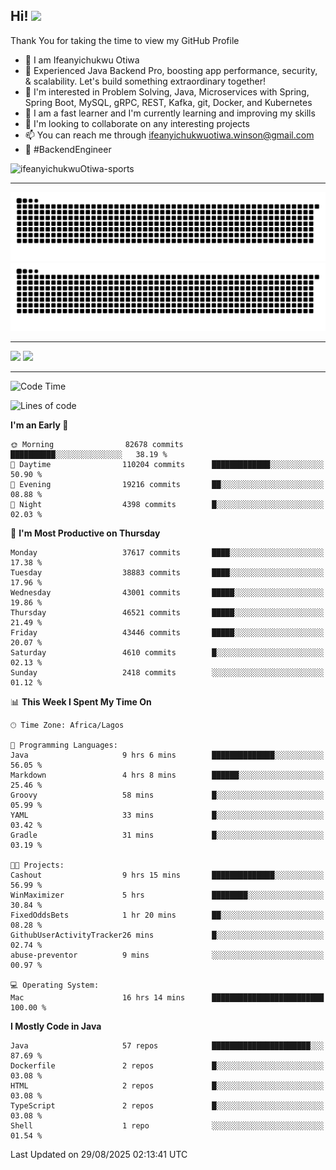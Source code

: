 <!-- BLOG-POST-LIST:START --><!-- BLOG-POST-LIST:END -->

## Hi! <img src="https://media.giphy.com/media/hvRJCLFzcasrR4ia7z/giphy.gif" width="4%"> 

Thank You for taking the time to view my GitHub Profile

- 👋 I am Ifeanyichukwu Otiwa
- 🚀 Experienced Java Backend Pro, boosting app performance, security, & scalability. Let's build something extraordinary together!
- 👀 I'm interested in Problem Solving, Java, Microservices with Spring, Spring Boot, MySQL, gRPC, REST, Kafka, git, Docker, and Kubernetes
- 🌱 I am a fast learner and I'm currently learning and improving my skills
- 💞️ I'm looking to collaborate on any interesting projects
- 📫 You can reach me through ifeanyichukwuotiwa.winson@gmail.com
- 🚀 #BackendEngineer

<p align="left" marginTop="10px"> <img src="https://komarev.com/ghpvc/?username=ifeanyichukwuOtiwa-sports&label=Profile%20views&color=0e75b6&style=for-the-badge" alt="ifeanyichukwuOtiwa-sports" /> </p>

***

<!--🐍📈SNAKEGRAPH / 🌐WEBSITE: https://github.com/Platane/snk -->
![github contribution grid snake animation](https://raw.githubusercontent.com/ifeanyichukwuOtiwa-sports/ifeanyichukwuOtiwa-sports/output/github-contribution-grid-snake-dark.svg#gh-dark-mode-only)![github contribution grid snake animation](https://raw.githubusercontent.com/ifeanyichukwuOtiwa-sports/ifeanyichukwuOtiwa-sports/output/github-contribution-grid-snake.svg#gh-light-mode-only)

***

<p float="left">
  <img float="left" src="https://github-readme-stats.vercel.app/api?username=ifeanyichukwuOtiwa-sports&count_private=true&include_all_commits=true&theme=react&show_icons=true" />
  <img float="right" src="https://github-readme-stats.vercel.app/api/top-langs/?username=ifeanyichukwuOtiwa-sports&layout=compact&show_icons=true&theme=react" /> 
</p>

***



<!--START_SECTION:waka-->
![Code Time](http://img.shields.io/badge/Code%20Time-4%2C124%20hrs%2045%20mins-blue)

![Lines of code](https://img.shields.io/badge/From%20Hello%20World%20I%27ve%20Written-62.5%20million%20lines%20of%20code-blue)

**I'm an Early 🐤** 

```text
🌞 Morning                82678 commits       ██████████░░░░░░░░░░░░░░░   38.19 % 
🌆 Daytime                110204 commits      █████████████░░░░░░░░░░░░   50.90 % 
🌃 Evening                19216 commits       ██░░░░░░░░░░░░░░░░░░░░░░░   08.88 % 
🌙 Night                  4398 commits        █░░░░░░░░░░░░░░░░░░░░░░░░   02.03 % 
```
📅 **I'm Most Productive on Thursday** 

```text
Monday                   37617 commits       ████░░░░░░░░░░░░░░░░░░░░░   17.38 % 
Tuesday                  38883 commits       ████░░░░░░░░░░░░░░░░░░░░░   17.96 % 
Wednesday                43001 commits       █████░░░░░░░░░░░░░░░░░░░░   19.86 % 
Thursday                 46521 commits       █████░░░░░░░░░░░░░░░░░░░░   21.49 % 
Friday                   43446 commits       █████░░░░░░░░░░░░░░░░░░░░   20.07 % 
Saturday                 4610 commits        █░░░░░░░░░░░░░░░░░░░░░░░░   02.13 % 
Sunday                   2418 commits        ░░░░░░░░░░░░░░░░░░░░░░░░░   01.12 % 
```


📊 **This Week I Spent My Time On** 

```text
🕑︎ Time Zone: Africa/Lagos

💬 Programming Languages: 
Java                     9 hrs 6 mins        ██████████████░░░░░░░░░░░   56.05 % 
Markdown                 4 hrs 8 mins        ██████░░░░░░░░░░░░░░░░░░░   25.46 % 
Groovy                   58 mins             █░░░░░░░░░░░░░░░░░░░░░░░░   05.99 % 
YAML                     33 mins             █░░░░░░░░░░░░░░░░░░░░░░░░   03.42 % 
Gradle                   31 mins             █░░░░░░░░░░░░░░░░░░░░░░░░   03.19 % 

🐱‍💻 Projects: 
Cashout                  9 hrs 15 mins       ██████████████░░░░░░░░░░░   56.99 % 
WinMaximizer             5 hrs               ████████░░░░░░░░░░░░░░░░░   30.84 % 
FixedOddsBets            1 hr 20 mins        ██░░░░░░░░░░░░░░░░░░░░░░░   08.28 % 
GithubUserActivityTracker26 mins             █░░░░░░░░░░░░░░░░░░░░░░░░   02.74 % 
abuse-preventor          9 mins              ░░░░░░░░░░░░░░░░░░░░░░░░░   00.97 % 

💻 Operating System: 
Mac                      16 hrs 14 mins      █████████████████████████   100.00 % 
```

**I Mostly Code in Java** 

```text
Java                     57 repos            ██████████████████████░░░   87.69 % 
Dockerfile               2 repos             █░░░░░░░░░░░░░░░░░░░░░░░░   03.08 % 
HTML                     2 repos             █░░░░░░░░░░░░░░░░░░░░░░░░   03.08 % 
TypeScript               2 repos             █░░░░░░░░░░░░░░░░░░░░░░░░   03.08 % 
Shell                    1 repo              ░░░░░░░░░░░░░░░░░░░░░░░░░   01.54 % 
```




 Last Updated on 29/08/2025 02:13:41 UTC
<!--END_SECTION:waka-->

<!--
<p align="center">
![trophy](https://github-profile-trophy.vercel.app/?username=ifeanyichukwuOtiwa-sports&theme=onedark) (https://github.com/ryo-ma/github-profile-trophy)
</p>
-->

<!---
ifeanyi-otiwa/ifeanyi-otiwa is a ✨ special ✨ repository because its `README.md` (this file) appears on your GitHub profile.
You can click the Preview link to take a look at your changes.
--->
